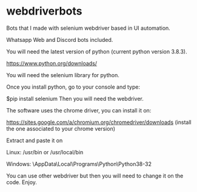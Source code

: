 # webdriverbots
Bots that I made with selenium webdriver based in UI automation.

Whatsapp Web and Discord bots included.

You will need the latest version of python (current python version 3.8.3).

https://www.python.org/downloads/ 

You will need the selenium library for python. 

Once you install python, go to your console and type: 

$pip install selenium Then you will need the webdriver. 

The software uses the chrome driver, you can install it on: 

https://sites.google.com/a/chromium.org/chromedriver/downloads (install the one associated to your chrome version) 

Extract and paste it on 

Linux: /usr/bin or /usr/local/bin 

Windows: \AppData\Local\Programs\Python\Python38-32 

You can use other webdriver but then you will need to change it on the code. Enjoy.
